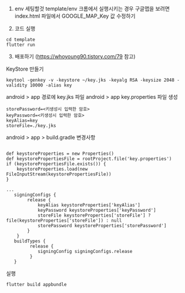 1. env 세팅할것
   template/env
   크롬에서 실행시키는 경우 구글맵을 보려면
   index.html 파일에서
   GOOGLE_MAP_Key 값 수정하기

2. 코드 실행

```
cd template
flutter run
```

3. 배포하기 (https://whoyoung90.tistory.com/79 참고)

KeyStore 만들기

```
keytool -genkey -v -keystore ~/key.jks -keyalg RSA -keysize 2048 -validity 10000 -alias key
```

android > app 경로에 key.jks 파일
android > app key.properties 파일 생성

```
storePassword=<키생성시 입력한 암호>
keyPassword=<키생성시 입력한 암호>
keyAlias=key
storeFile=./key.jks
```

android > app > build.gradle 변경사항

```

def keystoreProperties = new Properties()
def keystorePropertiesFile = rootProject.file('key.properties')
if (keystorePropertiesFile.exists()) {
    keystoreProperties.load(new FileInputStream(keystorePropertiesFile))
}

...
   signingConfigs {
        release {
            keyAlias keystoreProperties['keyAlias']
            keyPassword keystoreProperties['keyPassword']
            storeFile keystoreProperties['storeFile'] ? file(keystoreProperties['storeFile']) : null
            storePassword keystoreProperties['storePassword']
        }
    }
   buildTypes {
         release {
            signingConfig signingConfigs.release
         }
   }
```

실행

```
flutter build appbundle
```
